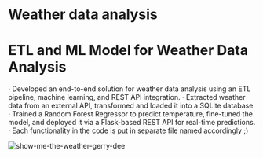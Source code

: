 # Weather data analysis

# ETL and ML Model for Weather Data Analysis
· Developed an end-to-end solution for weather data analysis using an ETL pipeline, machine learning, and REST API integration. 
· Extracted weather data from an external API, transformed and loaded it into a SQLite database. 
· Trained a Random Forest Regressor to predict temperature, fine-tuned the model, and deployed it via a Flask-based REST API for real-time predictions.
· Each functionality in the code is put in separate file named accordingly ;)

![show-me-the-weather-gerry-dee](https://github.com/user-attachments/assets/923ca6fa-5405-4cd7-a9a4-78401aefd8f5)

